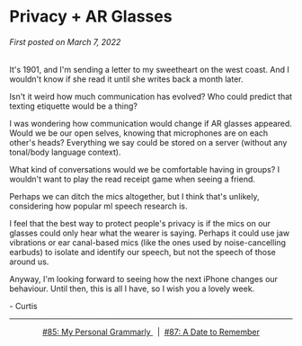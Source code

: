 # Privacy + AR Glasses

###### First posted on March 7, 2022

It's 1901, and I'm sending a letter to my sweetheart on the west coast. And I wouldn't know if she read it until she writes back a month later.

Isn't it weird how much communication has evolved? Who could predict that texting etiquette would be a thing?

I was wondering how communication would change if AR glasses appeared. Would we be our open selves, knowing that microphones are on each other's heads? Everything we say could be stored on a server (without any tonal/body language context).

What kind of conversations would we be comfortable having in groups? I wouldn't want to play the read receipt game when seeing a friend.

Perhaps we can ditch the mics altogether, but I think that's unlikely, considering how popular ml speech research is.

I feel that the best way to protect people's privacy is if the mics on our glasses could only hear what the wearer is saying. Perhaps it could use jaw vibrations or ear canal-based mics (like the ones used by noise-cancelling earbuds) to isolate and identify our speech, but not the speech of those around us.

Anyway, I'm looking forward to seeing how the next iPhone changes our behaviour. Until then, this is all I have, so I wish you a lovely week.

\- Curtis

<!--START OF FOOTER-->
<hr style="margin-top:9px;height:1px;border: 0;background-image: linear-gradient(to right, rgba(0, 0, 0, 0.0), rgba(0, 0, 0, 0.5),rgba(0, 0, 0, 0.0));">
<!--START OF ISSUE NAVIGATION LINKS-->
<p align="center"><a href='085_my_personal_grammarly.md'>#85: My Personal Grammarly </a>&nbsp;&nbsp;|&nbsp;&nbsp;<a href='087_a_date_to_remember.md'>#87: A Date to Remember</a></p>
<!--START OF ISSUE NAVIGATION LINKS-->
<!--END OF FOOTER-->
